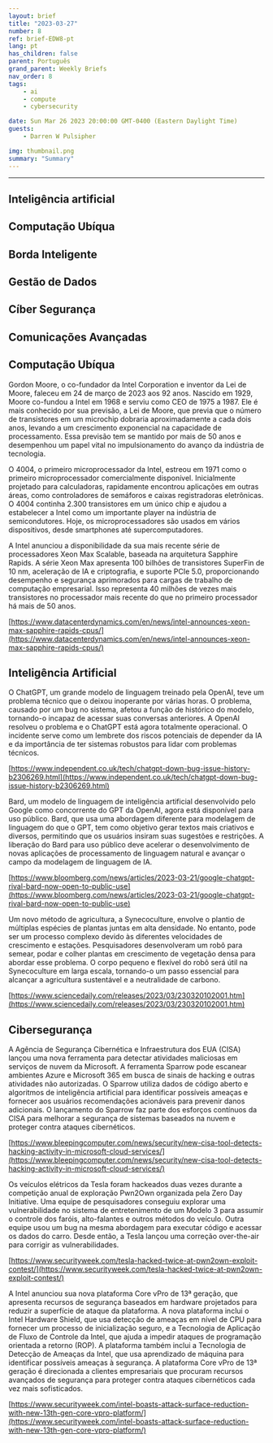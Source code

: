 ```yaml
---
layout: brief
title: "2023-03-27"
number: 8
ref: brief-EDW8-pt
lang: pt
has_children: false
parent: Português
grand_parent: Weekly Briefs
nav_order: 8
tags:
    - ai
    - compute
    - cybersecurity

date: Sun Mar 26 2023 20:00:00 GMT-0400 (Eastern Daylight Time)
guests:
    - Darren W Pulsipher

img: thumbnail.png
summary: "Summary"
---
```




---


## Inteligência artificial

## Computação Ubíqua

## Borda Inteligente

## Gestão de Dados

## Cíber Segurança

## Comunicações Avançadas
## Computação Ubíqua

Gordon Moore, o co-fundador da Intel Corporation e inventor da Lei de Moore, faleceu em 24 de março de 2023 aos 92 anos. Nascido em 1929, Moore co-fundou a Intel em 1968 e serviu como CEO de 1975 a 1987. Ele é mais conhecido por sua previsão, a Lei de Moore, que previa que o número de transistores em um microchip dobraria aproximadamente a cada dois anos, levando a um crescimento exponencial na capacidade de processamento. Essa previsão tem se mantido por mais de 50 anos e desempenhou um papel vital no impulsionamento do avanço da indústria de tecnologia.

O 4004, o primeiro microprocessador da Intel, estreou em 1971 como o primeiro microprocessador comercialmente disponível. Inicialmente projetado para calculadoras, rapidamente encontrou aplicações em outras áreas, como controladores de semáforos e caixas registradoras eletrônicas. O 4004 continha 2.300 transistores em um único chip e ajudou a estabelecer a Intel como um importante player na indústria de semicondutores. Hoje, os microprocessadores são usados ​​em vários dispositivos, desde smartphones até supercomputadores.

A Intel anunciou a disponibilidade da sua mais recente série de processadores Xeon Max Scalable, baseada na arquitetura Sapphire Rapids. A série Xeon Max apresenta 100 bilhões de transistores SuperFin de 10 nm, aceleração de IA e criptografia, e suporte PCIe 5.0, proporcionando desempenho e segurança aprimorados para cargas de trabalho de computação empresarial. Isso representa 40 milhões de vezes mais transistores no processador mais recente do que no primeiro processador há mais de 50 anos.

[https://www.datacenterdynamics.com/en/news/intel-announces-xeon-max-sapphire-rapids-cpus/](https://www.datacenterdynamics.com/en/news/intel-announces-xeon-max-sapphire-rapids-cpus/)

## Inteligência Artificial

O ChatGPT, um grande modelo de linguagem treinado pela OpenAI, teve um problema técnico que o deixou inoperante por várias horas. O problema, causado por um bug no sistema, afetou a função de histórico do modelo, tornando-o incapaz de acessar suas conversas anteriores. A OpenAI resolveu o problema e o ChatGPT está agora totalmente operacional. O incidente serve como um lembrete dos riscos potenciais de depender da IA e da importância de ter sistemas robustos para lidar com problemas técnicos.

[https://www.independent.co.uk/tech/chatgpt-down-bug-issue-history-b2306269.html](https://www.independent.co.uk/tech/chatgpt-down-bug-issue-history-b2306269.html)

Bard, um modelo de linguagem de inteligência artificial desenvolvido pelo Google como concorrente do GPT da OpenAI, agora está disponível para uso público. Bard, que usa uma abordagem diferente para modelagem de linguagem do que o GPT, tem como objetivo gerar textos mais criativos e diversos, permitindo que os usuários insiram suas sugestões e restrições. A liberação do Bard para uso público deve acelerar o desenvolvimento de novas aplicações de processamento de linguagem natural e avançar o campo da modelagem de linguagem de IA.

[https://www.bloomberg.com/news/articles/2023-03-21/google-chatgpt-rival-bard-now-open-to-public-use](https://www.bloomberg.com/news/articles/2023-03-21/google-chatgpt-rival-bard-now-open-to-public-use)

Um novo método de agricultura, a Synecoculture, envolve o plantio de múltiplas espécies de plantas juntas em alta densidade. No entanto, pode ser um processo complexo devido às diferentes velocidades de crescimento e estações. Pesquisadores desenvolveram um robô para semear, podar e colher plantas em crescimento de vegetação densa para abordar esse problema. O corpo pequeno e flexível do robô será útil na Synecoculture em larga escala, tornando-o um passo essencial para alcançar a agricultura sustentável e a neutralidade de carbono.

[https://www.sciencedaily.com/releases/2023/03/230320102001.htm](https://www.sciencedaily.com/releases/2023/03/230320102001.htm)

## Cibersegurança

A Agência de Segurança Cibernética e Infraestrutura dos EUA (CISA) lançou uma nova ferramenta para detectar atividades maliciosas em serviços de nuvem da Microsoft. A ferramenta Sparrow pode escanear ambientes Azure e Microsoft 365 em busca de sinais de hacking e outras atividades não autorizadas. O Sparrow utiliza dados de código aberto e algoritmos de inteligência artificial para identificar possíveis ameaças e fornecer aos usuários recomendações acionáveis ​​para prevenir danos adicionais. O lançamento do Sparrow faz parte dos esforços contínuos da CISA para melhorar a segurança de sistemas baseados na nuvem e proteger contra ataques cibernéticos.

[https://www.bleepingcomputer.com/news/security/new-cisa-tool-detects-hacking-activity-in-microsoft-cloud-services/](https://www.bleepingcomputer.com/news/security/new-cisa-tool-detects-hacking-activity-in-microsoft-cloud-services/)

Os veículos elétricos da Tesla foram hackeados duas vezes durante a competição anual de exploração Pwn2Own organizada pela Zero Day Initiative. Uma equipe de pesquisadores conseguiu explorar uma vulnerabilidade no sistema de entretenimento de um Modelo 3 para assumir o controle dos faróis, alto-falantes e outros métodos do veículo. Outra equipe usou um bug na mesma abordagem para executar código e acessar os dados do carro. Desde então, a Tesla lançou uma correção over-the-air para corrigir as vulnerabilidades.

[https://www.securityweek.com/tesla-hacked-twice-at-pwn2own-exploit-contest/](https://www.securityweek.com/tesla-hacked-twice-at-pwn2own-exploit-contest/)

A Intel anunciou sua nova plataforma Core vPro de 13ª geração, que apresenta recursos de segurança baseados em hardware projetados para reduzir a superfície de ataque da plataforma. A nova plataforma inclui o Intel Hardware Shield, que usa detecção de ameaças em nível de CPU para fornecer um processo de inicialização seguro, e a Tecnologia de Aplicação de Fluxo de Controle da Intel, que ajuda a impedir ataques de programação orientada a retorno (ROP). A plataforma também inclui a Tecnologia de Detecção de Ameaças da Intel, que usa aprendizado de máquina para identificar possíveis ameaças à segurança. A plataforma Core vPro de 13ª geração é direcionada a clientes empresariais que procuram recursos avançados de segurança para proteger contra ataques cibernéticos cada vez mais sofisticados.

[https://www.securityweek.com/intel-boasts-attack-surface-reduction-with-new-13th-gen-core-vpro-platform/](https://www.securityweek.com/intel-boasts-attack-surface-reduction-with-new-13th-gen-core-vpro-platform/)


